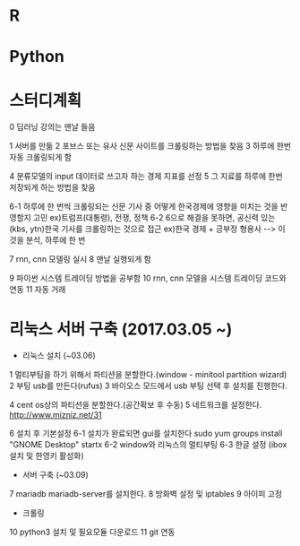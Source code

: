 # R
# Python

# 스터디계획
>
0 딥러닝 강의는 맨날 들음
>
1 서버를 만듦
2 포브스 또는 유사 신문 사이트를 크롤링하는 방법을 찾음
3 하루에 한번 자동 크롤링되게 함
>
4 분류모델의 input 데이터로 쓰고자 하는 경제 지표를 선정
5 그 지료를 하루에 한번 저장되게 하는 방법을 찾음
>
6-1 하루에 한 번씩 크롤링되는 신문 기사 중 어떻게 한국경제에 영향을 미치는 것을 반영할지 고민
ex)트럼프(대통령), 전쟁, 정책
6-2 6으로 해결을 못하면, 공신력 있는 (kbs, ytn)한국 기사를 크롤링하는 것으로 접근
ex)한국 경제 + 긍부정 형용사 --> 이 것을 분석, 하루에 한 번
>
7 rnn, cnn 모델링 실시
8 맨날 실행되게 함
>
9 파이썬 시스템 트레이딩 방법을 공부함
10 rnn, cnn 모델을 시스템 트레이딩 코드와 연동
11 자동 거래


# 리눅스 서버 구축 (2017.03.05 ~)

- 리눅스 설치 (~03.06)
>
1 멀티부팅을 하기 위해서 파티션을 분할한다.(window - minitool partition wizard)
2 부팅 usb를 만든다(rufus)
3 바이오스 모드에서 usb 부팅 선택 후 설치를 진행한다.
>
4 cent os상의 파티션을 분할한다.(공간확보 후 수동)
5 네트워크를 설정한다.
http://www.mizniz.net/31
>
6 설치 후 기본설정
6-1 설치가 완료되면 gui를 설치한다
sudo yum groups install "GNOME Desktop"
startx
6-2 window와 리눅스의 멀티부팅
6-3 한글 설정 (ibox설치 및 한영키 활성화)

- 서버 구축 (~03.09)
>
7 mariadb mariadb-server를 설치한다.
8 방화벽 설정 및 iptables
9 아이피 고정

- 크롤링
>
10 python3 설치 및 필요모듈 다운로드
11 git 연동
